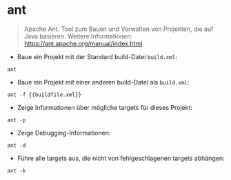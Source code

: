 # ant

> Apache Ant.
> Tool zum Bauen und Verwalten von Projekten, die auf Java basieren.
> Weitere Informationen: <https://ant.apache.org/manual/index.html>.

- Baue ein Projekt mit der Standard build-Datei `build.xml`:

`ant`

- Baue ein Projekt mit einer anderen build-Datei als `build.xml`:

`ant -f {{buildfile.xml}}`

- Zeige Informationen über mögliche targets für dieses Projekt:

`ant -p`

- Zeige Debugging-Informationen:

`ant -d`

- Führe alle targets aus, die nicht von fehlgeschlagenen targets abhängen:

`ant -k`
